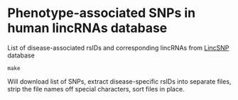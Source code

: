 Phenotype-associated SNPs in human lincRNAs database
========================================================

List of disease-associated rsIDs and corresponding lincRNAs from 
[LincSNP](http://210.46.85.180:8080/LincSNP/home.jsp) database

```
make
```
Will download list of SNPs, extract disease-specific rsIDs into separate files, strip the file names off special characters, sort files in place.
